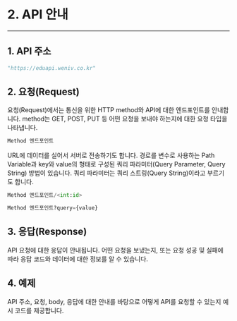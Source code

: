 # 2. API 안내

---

## 1. API 주소

```python
"https://eduapi.weniv.co.kr"
```

## 2. 요청(Request)

요청(Request)에서는 통신을 위한 HTTP method와 API에 대한 엔드포인트를 안내합니다. method는 GET, POST, PUT 등 어떤 요청을 보내야 하는지에 대한 요청 타입을 나타냅니다.

```python title="기본 구조"
Method 엔드포인트
```

URL에 데이터를 실어서 서버로 전송하기도 합니다. 경로를 변수로 사용하는 Path Variable과 key와 value의 형태로 구성된 쿼리 파라미터(Query Parameter, Query String) 방법이 있습니다. 쿼리 파라미터는 쿼리 스트링(Query String)이라고 부르기도 합니다.

```python title="Path Variable"
Method 엔드포인트/<int:id>
```

```python title="쿼리 파라미터(Query Parameter) / 쿼리 스트링(Query String) / "
Method 엔드포인트?query={value}
```

## 3. 응답(Response)

API 요청에 대한 응답이 안내됩니다. 어떤 요청을 보냈는지, 또는 요청 성공 및 실패에 따라 응답 코드와 데이터에 대한 정보를 알 수 있습니다.

## 4. 예제

API 주소, 요청, body, 응답에 대한 안내를 바탕으로 어떻게 API를 요청할 수 있는지 예시 코드를 제공합니다.

